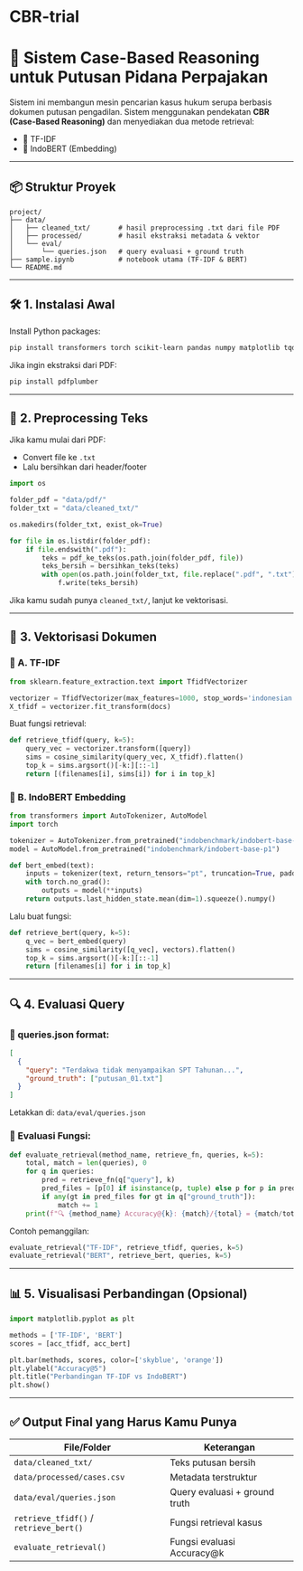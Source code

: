 # CBR-trial


# 🧠 Sistem Case-Based Reasoning untuk Putusan Pidana Perpajakan

Sistem ini membangun mesin pencarian kasus hukum serupa berbasis dokumen putusan pengadilan. Sistem menggunakan pendekatan **CBR (Case-Based Reasoning)** dan menyediakan dua metode retrieval:
- 🔹 TF-IDF
- 🔸 IndoBERT (Embedding)

---

## 📦 Struktur Proyek

```
project/
├── data/
│   ├── cleaned_txt/       # hasil preprocessing .txt dari file PDF
│   ├── processed/         # hasil ekstraksi metadata & vektor
│   └── eval/
│       └── queries.json   # query evaluasi + ground truth
├── sample.ipynb           # notebook utama (TF-IDF & BERT)
└── README.md
```

---

## 🛠️ 1. Instalasi Awal

Install Python packages:

```bash
pip install transformers torch scikit-learn pandas numpy matplotlib tqdm
```

Jika ingin ekstraksi dari PDF:

```bash
pip install pdfplumber
```

---

## 🧹 2. Preprocessing Teks

Jika kamu mulai dari PDF:
- Convert file ke `.txt`
- Lalu bersihkan dari header/footer

```python
import os

folder_pdf = "data/pdf/"
folder_txt = "data/cleaned_txt/"

os.makedirs(folder_txt, exist_ok=True)

for file in os.listdir(folder_pdf):
    if file.endswith(".pdf"):
        teks = pdf_ke_teks(os.path.join(folder_pdf, file))
        teks_bersih = bersihkan_teks(teks)
        with open(os.path.join(folder_txt, file.replace(".pdf", ".txt")), "w", encoding="utf-8") as f:
            f.write(teks_bersih)
```

Jika kamu sudah punya `cleaned_txt/`, lanjut ke vektorisasi.

---

## 📐 3. Vektorisasi Dokumen

### 🔹 A. TF-IDF

```python
from sklearn.feature_extraction.text import TfidfVectorizer

vectorizer = TfidfVectorizer(max_features=1000, stop_words='indonesian')
X_tfidf = vectorizer.fit_transform(docs)
```

Buat fungsi retrieval:

```python
def retrieve_tfidf(query, k=5):
    query_vec = vectorizer.transform([query])
    sims = cosine_similarity(query_vec, X_tfidf).flatten()
    top_k = sims.argsort()[-k:][::-1]
    return [(filenames[i], sims[i]) for i in top_k]
```

### 🔸 B. IndoBERT Embedding

```python
from transformers import AutoTokenizer, AutoModel
import torch

tokenizer = AutoTokenizer.from_pretrained("indobenchmark/indobert-base-p1")
model = AutoModel.from_pretrained("indobenchmark/indobert-base-p1")

def bert_embed(text):
    inputs = tokenizer(text, return_tensors="pt", truncation=True, padding=True, max_length=512)
    with torch.no_grad():
        outputs = model(**inputs)
    return outputs.last_hidden_state.mean(dim=1).squeeze().numpy()
```

Lalu buat fungsi:

```python
def retrieve_bert(query, k=5):
    q_vec = bert_embed(query)
    sims = cosine_similarity([q_vec], vectors).flatten()
    top_k = sims.argsort()[-k:][::-1]
    return [filenames[i] for i in top_k]
```

---

## 🔍 4. Evaluasi Query

### 🔖 queries.json format:

```json
[
  {
    "query": "Terdakwa tidak menyampaikan SPT Tahunan...",
    "ground_truth": ["putusan_01.txt"]
  }
]
```

Letakkan di: `data/eval/queries.json`

### 🔬 Evaluasi Fungsi:

```python
def evaluate_retrieval(method_name, retrieve_fn, queries, k=5):
    total, match = len(queries), 0
    for q in queries:
        pred = retrieve_fn(q["query"], k)
        pred_files = [p[0] if isinstance(p, tuple) else p for p in pred]
        if any(gt in pred_files for gt in q["ground_truth"]):
            match += 1
    print(f"🔍 {method_name} Accuracy@{k}: {match}/{total} = {match/total:.2%}")
```

Contoh pemanggilan:

```python
evaluate_retrieval("TF-IDF", retrieve_tfidf, queries, k=5)
evaluate_retrieval("BERT", retrieve_bert, queries, k=5)
```

---

## 📊 5. Visualisasi Perbandingan (Opsional)

```python
import matplotlib.pyplot as plt

methods = ['TF-IDF', 'BERT']
scores = [acc_tfidf, acc_bert]

plt.bar(methods, scores, color=['skyblue', 'orange'])
plt.ylabel("Accuracy@5")
plt.title("Perbandingan TF-IDF vs IndoBERT")
plt.show()
```

---

## ✅ Output Final yang Harus Kamu Punya

| File/Folder                         | Keterangan                                   |
|------------------------------------|----------------------------------------------|
| `data/cleaned_txt/`                | Teks putusan bersih                          |
| `data/processed/cases.csv`         | Metadata terstruktur                         |
| `data/eval/queries.json`           | Query evaluasi + ground truth                |
| `retrieve_tfidf()` / `retrieve_bert()` | Fungsi retrieval kasus                      |
| `evaluate_retrieval()`             | Fungsi evaluasi Accuracy@k                   |
